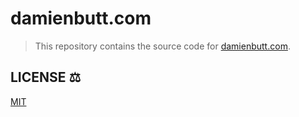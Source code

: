 # damienbutt.com

> This repository contains the source code for [damienbutt.com](https://damienbutt.com).

## LICENSE :balance_scale:

[MIT](LICENSE)
